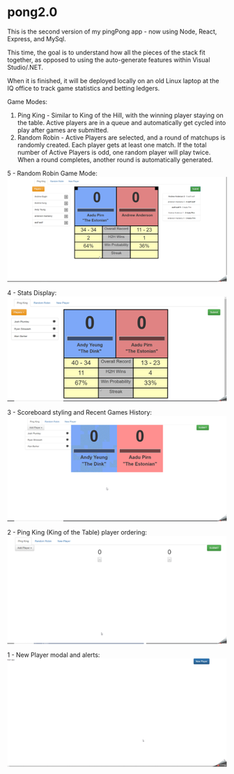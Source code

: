 # pong2.0

This is the second version of my pingPong app - now using Node, React, Express, and MySql.

This time, the goal is to understand how all the pieces of the stack fit together, as opposed to using the auto-generate features within Visual Studio/.NET.

When it is finished, it will be deployed locally on an old Linux laptop at the IQ office to track game statistics and betting ledgers.

Game Modes:
1) Ping King - Similar to King of the Hill, with the winning player staying on the table.  Active players are in a queue and automatically get cycled into play after games are submitted.
2) Random Robin - Active Players are selected, and a round of matchups is randomly created.  Each player gets at least one match.  If the total number of Active Players is odd, one random player will play twice.  When a round completes, another round is automatically generated.

5 - Random Robin Game Mode: 
![](https://github.com/ayeungturtle/gifs/blob/master/pong2.0/randomRobin.gif)

4 - Stats Display:
![](https://github.com/ayeungturtle/gifs/blob/master/pong2.0/displaysStats.gif)

3 - Scoreboard styling and Recent Games History:
![](https://github.com/ayeungturtle/gifs/blob/master/pong2.0/stylingAndRecentGames.gif)

2 - Ping King (King of the Table) player ordering:
![](https://github.com/ayeungturtle/gifs/blob/master/pong2.0/pingKingOrder.gif)

1 - New Player modal and alerts:
![new-player-modal-and-alerts](https://github.com/ayeungturtle/gifs/blob/master/pong2.0/pong_newPlayerModalAndAlerts.gif)